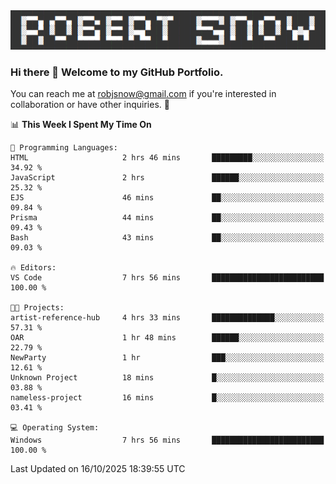 <img alt="myname" src="assets/name.png" />

### Hi there 👋 Welcome to my GitHub Portfolio.
You can reach me at robjsnow@gmail.com if you're interested in collaboration or have other inquiries.  :briefcase:



<!--START_SECTION:waka-->
📊 **This Week I Spent My Time On** 

```text
💬 Programming Languages: 
HTML                     2 hrs 46 mins       █████████░░░░░░░░░░░░░░░░   34.92 % 
JavaScript               2 hrs               ██████░░░░░░░░░░░░░░░░░░░   25.32 % 
EJS                      46 mins             ██░░░░░░░░░░░░░░░░░░░░░░░   09.84 % 
Prisma                   44 mins             ██░░░░░░░░░░░░░░░░░░░░░░░   09.43 % 
Bash                     43 mins             ██░░░░░░░░░░░░░░░░░░░░░░░   09.03 % 

🔥 Editors: 
VS Code                  7 hrs 56 mins       █████████████████████████   100.00 % 

🐱‍💻 Projects: 
artist-reference-hub     4 hrs 33 mins       ██████████████░░░░░░░░░░░   57.31 % 
OAR                      1 hr 48 mins        ██████░░░░░░░░░░░░░░░░░░░   22.79 % 
NewParty                 1 hr                ███░░░░░░░░░░░░░░░░░░░░░░   12.61 % 
Unknown Project          18 mins             █░░░░░░░░░░░░░░░░░░░░░░░░   03.88 % 
nameless-project         16 mins             █░░░░░░░░░░░░░░░░░░░░░░░░   03.41 % 

💻 Operating System: 
Windows                  7 hrs 56 mins       █████████████████████████   100.00 % 
```


 Last Updated on 16/10/2025 18:39:55 UTC
<!--END_SECTION:waka-->

<!--
**robjsnow/robjsnow** is a ✨ _special_ ✨ repository because its `README.md` (this file) appears on your GitHub profile.

Here are some ideas to get you started:

- 🔭 I’m currently working on ...
- 🌱 I’m currently learning ...
- 👯 I’m looking to collaborate on ...
- 🤔 I’m looking for help with ...
- 💬 Ask me about ...
- 📫 How to reach me: ...
- 😄 Pronouns: ...
- ⚡ Fun fact: ...
-->

